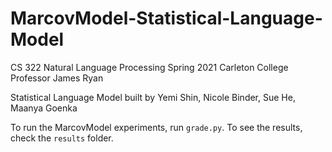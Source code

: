 # MarcovModel-Statistical-Language-Model

CS 322 Natural Language Processing
Spring 2021
Carleton College
Professor James Ryan

Statistical Language Model built by Yemi Shin, Nicole Binder, Sue He, Maanya Goenka

To run the MarcovModel experiments, run `grade.py`.
To see the results, check the `results` folder.

